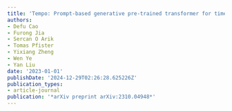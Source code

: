 ```yaml
---
title: 'Tempo: Prompt-based generative pre-trained transformer for time series forecasting'
authors:
- Defu Cao
- Furong Jia
- Sercan O Arik
- Tomas Pfister
- Yixiang Zheng
- Wen Ye
- Yan Liu
date: '2023-01-01'
publishDate: '2024-12-29T02:26:28.625226Z'
publication_types:
- article-journal
publication: '*arXiv preprint arXiv:2310.04948*'
---
```

